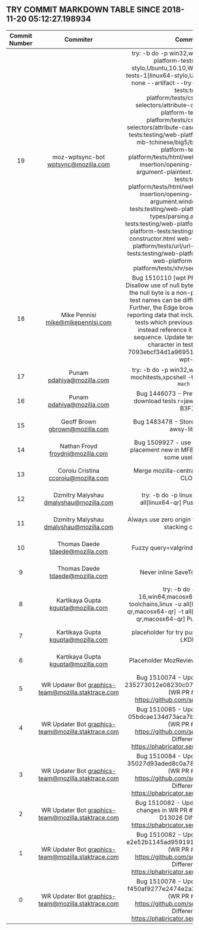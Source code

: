 ## TRY COMMIT MARKDOWN TABLE SINCE 2018-11-20 05:12:27.198934

| Commit Number | Commiter | Commit Message | Node | Date | 
|:---:|:----:|:----------------------------------:|:------:|:----:| 
|19|moz-wptsync-bot <wptsync@mozilla.com>|try: -b do -p win32,win64,linux64,linux -u web-platform-tests-e10s-1[linux64-stylo,Ubuntu,10.10,Windows 10],web-platform-tests-1[linux64-stylo,Ubuntu,10.10,Windows 10] -t none --artifact --try-test-paths web-platform-tests:testing/web-platform/tests/css/selectors/attribute-selectors/attribute-case/semantics.html web-platform-tests:testing/web-platform/tests/css/selectors/attribute-selectors/attribute-case/syntax.html web-platform-tests:testing/web-platform/tests/encoding/legacy-mb-tchinese/big5/big5-enc-ascii.html web-platform-tests:testing/web-platform/tests/html/webappapis/dynamic-markup-insertion/opening-the-input-stream/type-argument-plaintext.window.js web-platform-tests:testing/web-platform/tests/html/webappapis/dynamic-markup-insertion/opening-the-input-stream/type-argument.window.js web-platform-tests:testing/web-platform/tests/mimesniff/mime-types/parsing.any.js web-platform-tests:testing/web-platform/tests/url/failure.html web-platform-tests:testing/web-platform/tests/url/url-constructor.html web-platform-tests:testing/web-platform/tests/url/url-origin.html web-platform-tests:testing/web-platform/tests/url/url-setters.html web-platform-tests:testing/web-platform/tests/xhr/send-entity-body-basic.htm|efd87da92ae624850e0bc7c5e824a40fb070387d|2018-11-27 05:10:22
|18|Mike Pennisi <mike@mikepennisi.com>|Bug 1510110 [wpt PR 14245] - [testharness.js] Disallow use of null byte in name, a=testonly  Because the null byte is a non-printable character, its use in test names can be difficult for humans to interpret. Further, the Edge browser is currently incapable of reporting data that includes the null byte.  Rename all tests which previously included the null byte to instead reference it via its JavaScript escape sequence. Update testharness.js to disallow the character in test names.  wpt-commit: 7093ebcf34d1a9695124067df13e1ebba64ed2aa wpt-pr: 14245 |e0153195958068697ee73a8cc124d8932946e727|2018-11-27 04:59:00
|17|Punam <pdahiya@mozilla.com>|try: -b do -p win32,win64,linux64,macosx64 -u mochitests,xpcshell -t none --artifact  Pushed via `mach try syntax`|49c47b6c47ba2ded6ccaabbd1094f4220ba2f627|2018-11-27 05:09:01
|16|Punam <pdahiya@mozilla.com>|Bug 1446073 - Preferences UI cloud storage download tests r=jaws  MozReview-Commit-ID: B3F1y7o44nR|bada1ec011eb653e6ad05319b7ecd07689970520|2018-04-17 20:57:35
|15|Geoff Brown <gbrown@mozilla.com>|Bug 1483478 - Store memory dump artifacts in awsy-lite; r=glandium|510f4bccd603a6a64b514e174c5d9e52d7afd185|2018-11-27 02:59:05
|14|Nathan Froyd <froydnj@mozilla.com>|Bug 1509927 - use a little more KnownNotNull placement new in MFBT; r=njn  This change avoids some useless null checks.|4b797608c0576725cc6f5c46f2255a268a05f3e0|2018-11-27 01:51:35
|13|Coroiu Cristina <ccoroiu@mozilla.com>|Merge mozilla-central to inbound a=merge on a CLOSED TREE|cf079e81ea44a2fb38a32843e537a2819ab3b5a2|2018-11-27 01:04:58
|12|Dzmitry Malyshau <dmalyshau@mozilla.com>|try: -b do -p linux64 -u all[linux64-qr] -t all[linux64-qr]  Pushed via `mach try syntax` |4c3770bafe29f78cb52c50c0bef9b4eddb028e82|2018-11-27 05:05:45
|11|Dzmitry Malyshau <dmalyshau@mozilla.com>|Always use zero origin for WR reference frames and stacking contexts, simpler |d816e630b1233d3d5c8dea116892098b6dfc3f51|2018-11-22 05:19:02
|10|Thomas Daede <tdaede@mozilla.com>|Fuzzy query=valgrind  Pushed via `mach try fuzzy` |e2efbf898f336ea1e8857ec89b5ca487f737162e|2018-11-27 05:05:12
|9|Thomas Daede <tdaede@mozilla.com>|Never inline SaveToEnv or SaveWordToEnv. |246e3becfb54ce927981f44a5e73f8f5c903f33a|2018-11-27 04:25:49
|8|Kartikaya Gupta <kgupta@mozilla.com>|try: -b do -p android-api-16,win64,macosx64,linux64,linux64-base-toolchains,linux -u all[linux64-qr,windows10-64-qr,macosx64-qr] -t all[linux64-qr,windows10-64-qr,macosx64-qr]  Pushed via `mach try syntax`|8db09b00e8a763a914d79132b7ee99bba2fc5f7e|2018-11-27 05:01:19
|7|Kartikaya Gupta <kgupta@mozilla.com>|placeholder for try push  MozReview-Commit-ID: LKDk2deY2x7|924265f9f06d92a942de2260780646856ddba384|2018-11-27 05:01:15
|6|Kartikaya Gupta <kgupta@mozilla.com>|Placeholder  MozReview-Commit-ID: LhRD1MOzjK|95f1bf8a29d42e353e5869671e478c9396a430b6|2018-11-27 05:00:42
|5|WR Updater Bot <graphics-team@mozilla.staktrace.com>|Bug 1510074 - Update webrender to commit 235273012e08230c07a214e907175c535206098d (WR PR #3356). r?kats  https://github.com/servo/webrender/pull/3356|3afc94b1448d21be7953f4e88251f76089562a3b|2018-11-27 05:00:40
|4|WR Updater Bot <graphics-team@mozilla.staktrace.com>|Bug 1510085 - Update webrender to commit 05bdcae134d73aca7bb48358e91de1f8aef27773 (WR PR #3354). r=kats  https://github.com/servo/webrender/pull/3354  Differential Revision: https://phabricator.services.mozilla.com/D13029|a12365223e8b4c0eb19eb9e65ebd233069109540|2018-11-27 04:54:00
|3|WR Updater Bot <graphics-team@mozilla.staktrace.com>|Bug 1510084 - Update webrender to commit 35027d93aded8c0a7887dadc8aef5e393171e802 (WR PR #3348). r=kats  https://github.com/servo/webrender/pull/3348  Differential Revision: https://phabricator.services.mozilla.com/D13028|a613bf1190880ef45811a35ab8e6904fe9263192|2018-11-27 04:53:43
|2|WR Updater Bot <graphics-team@mozilla.staktrace.com>|Bug 1510082 - Update reftest annotations for changes in WR PR #3346. r=kats  Depends on D13026  Differential Revision: https://phabricator.services.mozilla.com/D13027|2b0c95030a8b9c00cd68bbb0c485b8378955ff40|2018-11-27 04:53:03
|1|WR Updater Bot <graphics-team@mozilla.staktrace.com>|Bug 1510082 - Update webrender to commit e2e52b1145ad959191c0612edd41b0b189cf6b59 (WR PR #3346). r=kats  https://github.com/servo/webrender/pull/3346  Differential Revision: https://phabricator.services.mozilla.com/D13026|4585bb8bd85ac70f17a25bc2407d29b964a4e744|2018-11-27 04:52:50
|0|WR Updater Bot <graphics-team@mozilla.staktrace.com>|Bug 1510078 - Update webrender to commit f450af9277e2474e2a2a2c1358689ca9486e2a09 (WR PR #3345). r=kats  https://github.com/servo/webrender/pull/3345  Differential Revision: https://phabricator.services.mozilla.com/D13025|895fcf304c2a19969e8d075457a7cee36ea06895|2018-11-27 03:16:27


